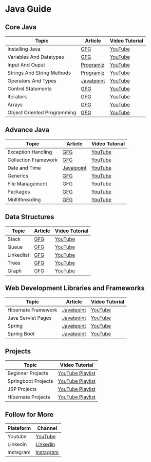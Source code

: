# Java Guide

## Core Java
| Topic                       | Article                                                                                      | Video Tutorial                                              |
|-----------------------------|----------------------------------------------------------------------------------------------|-------------------------------------------------------------|
| Installing Java             | [GFG](https://www.geeksforgeeks.org/how-to-download-and-install-java-for-64-bit-machine/)    | [YouTube](https://www.youtube.com/watch?v=SQykK40fFds)      |
| Variables And Datatypes     | [GFG](https://www.geeksforgeeks.org/data-types-in-java/)                                     | [YouTube](https://www.youtube.com/watch?v=X0zdAG7gfgs)      |
| Input And Ouput             | [Programiz](https://www.programiz.com/java-programming/basic-input-output)                   | [YouTube](https://www.youtube.com/watch?v=bwHr9G5VIls)      |
| Strings And String Methods  | [Programiz](https://www.programiz.com/java-programming/library/string)                       | [YouTube](https://www.youtube.com/watch?v=zL1DPZ0Ovlo)      |
| Operators And Types         | [Javatpoint](https://www.javatpoint.com/operators-in-java)                                   | [YouTube](https://www.youtube.com/watch?v=pnn2VTSr1Ko)      |
| Control Statements          | [GFG](https://www.geeksforgeeks.org/decision-making-javaif-else-switch-break-continue-jump/) | [YouTube](https://www.youtube.com/watch?v=I5srDu75h_M)      |
| Iterators                   | [GFG](https://www.geeksforgeeks.org/loops-in-java/)                                          | [YouTube](https://www.youtube.com/watch?v=0r1SfRoLuzU)      |
| Arrays                      | [GFG](https://www.geeksforgeeks.org/arrays-in-java/)                                         | [YouTube](https://www.youtube.com/watch?v=NTHVTY6w2Co)      |
| Object Oriented Programming | [GFG](https://www.geeksforgeeks.org/object-oriented-programming-oops-concept-in-java/)       | [YouTube](https://www.youtube.com/watch?v=a199KZGMNxk&t=4s) |

## Advance Java
| Topic                | Article                                                      | Video Tutorial                                              |
|----------------------|--------------------------------------------------------------|-------------------------------------------------------------|
| Exception Handling   | [GFG](https://www.javatpoint.com/exception-handling-in-java) | [YouTube](https://www.youtube.com/watch?v=SQykK40fFds)      |
| Collection Framework | [GFG](https://www.geeksforgeeks.org/collections-in-java-2/)  | [YouTube](https://www.youtube.com/watch?v=rzA7UJ-hQn4&t=1s) |
| Date and Time        | [Javatpoint](https://www.javatpoint.com/java-date)           | [YouTube](https://www.youtube.com/watch?v=PCJRuBQa4Pk)      |
| Generics             | [GFG](https://www.geeksforgeeks.org/generics-in-java/)       | [YouTube](https://www.youtube.com/watch?v=K1iu1kXkVoA)      |
| File Management      | [GFG](https://www.geeksforgeeks.org/file-handling-in-java/)  | [YouTube](https://www.youtube.com/watch?v=b35mlSPOlJg)      |
| Packages             | [GFG](https://www.geeksforgeeks.org/packages-in-java/)       | [YouTube](https://www.youtube.com/watch?v=GEWH8gElHmI)      |
| Multithreading       | [GFG](https://www.geeksforgeeks.org/multithreading-in-java/) | [YouTube](https://www.youtube.com/watch?v=WldMTtUWqTg)      |

## Data Structures
| Topic      | Article                                                                   | Video Tutorial                                         |
|------------|---------------------------------------------------------------------------|--------------------------------------------------------|
| Stack      | [GFG](https://www.geeksforgeeks.org/stack-class-in-java/)                 | [YouTube](https://www.youtube.com/watch?v=7m1DMYAbdiY) |
| Queue      | [GFG](https://www.geeksforgeeks.org/queue-interface-java/)                | [YouTube](https://www.youtube.com/watch?v=va_6RmSrKCg) |
| Linkedlist | [GFG](https://www.geeksforgeeks.org/linked-list-in-java/)                 | [YouTube](https://www.youtube.com/watch?v=oAja8-Ulz6o) |
| Trees      | [GFG](https://www.geeksforgeeks.org/introduction-to-tree-data-structure/) | [YouTube](https://www.youtube.com/watch?v=-DzowlcaUmE) |
| Graph      | [GFG](https://www.geeksforgeeks.org/graph-and-its-representations/)       | [YouTube](https://www.youtube.com/watch?v=OffNesBSRA4) |

## Web Development Libraries and Frameworks
| Topic               | Article                                                       | Video Tutorial                                                                                 |
|---------------------|---------------------------------------------------------------|------------------------------------------------------------------------------------------------|
| Hibernate Framework | [Javatpoint](https://www.javatpoint.com/hibernate-tutorial)   | [YouTube](https://www.youtube.com/watch?v=KqzLEKHtLlw&list=PL0zysOflRCekX8OO7V7pGQ9kxZ28JyJlk) |
| Java Servlet Pages  | [Javatpoint](https://www.javatpoint.com/jsp-tutorial)         | [YouTube](https://www.youtube.com/watch?v=xve6QEgIR-0&list=PL0zysOflRCel5BSXoslpfDawe8FyyOSZb) |
| Spring              | [Javatpoint](https://www.javatpoint.com/spring-tutorial)      | [YouTube](https://www.youtube.com/watch?v=XQd_D19fPvs)                                         |
| Spring Boot         | [Javatpoint](https://www.javatpoint.com/spring-boot-tutorial) | [YouTube](https://www.youtube.com/watch?v=BGTx91t8q50&list=PLsyeobzWxl7q6oUFts2erdot6jxF_lisP) |

## Projects
| Topic               | Video Tutorial                                                                                 |
|---------------------|------------------------------------------------------------------------------------------------|
| Beginner Projects   | [YouTube Playlist](https://www.youtube.com/watch?v=pMR_48AF-A0&list=PL_6klLfS1WqE1-_MJgZiJqAaccjLGHh0H) |
| Springboot Projects | [YouTube Playlist](https://www.youtube.com/watch?v=iBGkJln9BPo&list=PLcs1FElCmEu121gqGwlQt47d0SqNkzSTK) |
| JSP Projects        | [YouTube Playlist](https://www.youtube.com/watch?v=oiRq01AMeSA&list=PLF7Fmglq6SPD9jVwDt-mbYiaewF-pPYZS) |
| Hibernate Projects  | [YouTube Playlist](https://www.youtube.com/watch?v=QV9lphv8pQk&list=PL67o-8RVe-d_c38cfntfTodAk9NJYHFpq) |

## Follow for More
| Plateform               | Channel                                                         |
|-------------------------|-----------------------------------------------------------------|
| Youtube                 | [YouTube](https://www.youtube.com/@atulsinghchhonker)           |
| Linkedin                | [Linkedin](https://www.linkedin.com/in/atul-kumar-webdeveloper) |
| Instagram               | [Instagram]( https://www.instagram.com/atulsinghchhonker/)      |


